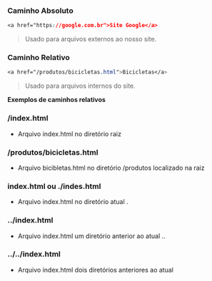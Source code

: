 ### Caminho Absoluto

```css
<a href="https://google.com.br">Site Google</a>
```

> Usado para arquivos externos ao nosso site.
> 

### Caminho Relativo

```css
<a href="/produtos/bicicletas.html">Bicicletas</a>
```

> Usado para arquivos internos do site.
> 


**Exemplos de caminhos relativos**

### /index.html

- Arquivo index.html no diretório raiz

### /produtos/bicicletas.html

- Arquivo bicibletas.html no diretório /produtos localizado na raiz

### index.html ou ./indes.html

- Arquivo index.html no diretório atual .

### ../index.html

- Arquivo index.html um diretório anterior ao atual ..

### ../../index.html

- Arquivo index.html dois diretórios anteriores ao atual
